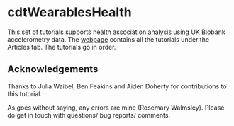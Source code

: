 # cdtWearablesHealth
This set of tutorials supports health association analysis using UK Biobank accelerometry data. The [webpage](https://activitymonitoring.github.io/week2DataChallenge/) contains all the tutorials under the Articles tab. The tutorials go in order.

## Acknowledgements 
Thanks to Julia Waibel, Ben Feakins and Aiden Doherty for contributions to this tutorial. 

As goes without saying, any errors are mine (Rosemary Walmsley). Please do get in touch with questions/ bug reports/ comments. 
